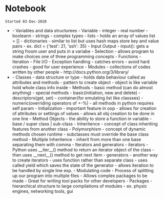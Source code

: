 # Notebook
`Started 03-Dec-2020`

- <Beginner>
    - Variables and data structurees
        - Variable
            - integer
            - real number
            - booleann
            - strings
            - complex types
                - lists
                    - holds an array of values list = []
                - dictionaries
                    - similar to list but uses hash maps store key and value pairs
                    - ex. dict = {'test': 21, 'ssh': 35}
    - Input Output
        - input(): gets a string froom user and puts in a variabe
    - Selection
        - allows program to make choices one of three programming concepts
    - Functions
    - Iteration
    - File I/O
    - Exception handling
        - catches errors
        - avoid hard crashes
        - good for user experience
    - Modules
        - collections of codes written by other people
        - http://docs.python.org/3/library/
- <Intermediate>
    - Classes
        - data structure or type 
        - holds data behaviour called as attributes and methods
        - pattern to create object
            - object is like variable hold whole class info inside
        - Methods
            - basic method (can do almost anything)
            - special methods
                - basic(initiation, new and delete)
                - descriptors(get, set)
                - container(for emulating list like classses)
                - numeric(overriding operators of +-%)
                - all methods in python requires self param
        - Initialization
            - important feature in oop
            - allows for creation of attributes or settings of values
            - allows all obj creation to be done in one line
        - Method Objects
            - the ability to store a function in variable
                - base / super class | sub-class
        - Inheritence
            - concept of class inheriting features from another class
        - Polymorphism
            - concept of dynamic methods chosen runtime
            - subclasses must override the base class method
        - Multiple Inheritence
            - inherit from more than one base separating them with comma
    - Iterators and generators
        - iterators
            - Python uses __iter__() method to return an iterator object of the class
            - then uses __next__() method to get next item
        - generators
            - another way to create iterators
            - uses function rather than separate class
            - uses called yield which saves the state of the generator
            - allows iteration to be handled by single line exp.
    - Modulating code
        - Process of splitting up our program into multiple files
        - Allows complex packages to be made
        - Great for writing tool packs for other developers
        - Packages
            - hierarchical structure to large compilations of modules
            - ex. physic engines, networking tools, gui